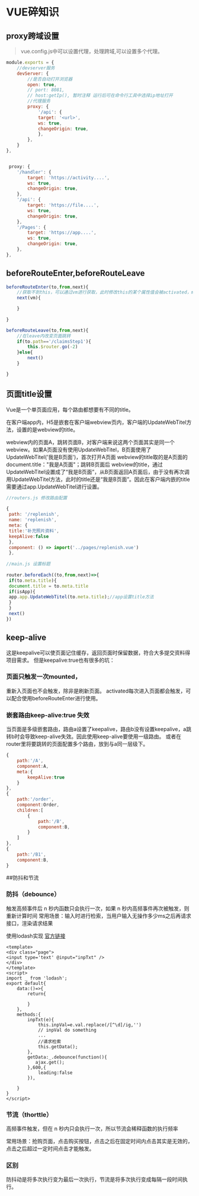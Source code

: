 # VUE碎知识
## proxy跨域设置
> vue.config.js中可以设置代理，处理跨域,可以设置多个代理。
```js
module.exports = {
    //devserver服务
    devServer: {
        //是否自动打开浏览器
        open: true,
        // port: 8081,
        // host:getIp(), 暂时注释 运行后可在命令行工具中选择ip地址打开
        //代理服务
        proxy: {
            '/api': {
            target: '<url>',
            ws: true,
            changeOrigin: true,
            },
        },
    }
},


 proxy: {
    '/handler': {
        target: 'https://activity....',
        ws: true,
        changeOrigin: true,
    },
    '/api': {
        target: 'https://file....',
        ws: true,
        changeOrigin: true,
    },
    '/Pages': {
        target: 'https://app....',
        ws: true,
        changeOrigin: true,
    },
},


```

## beforeRouteEnter,beforeRouteLeave
```js
beforeRouteEnter(to,from,next){
    //获取不到this，可以通过vm进行获取，此时修改this的某个属性值会被activated，mounted内的修改覆盖。
    next(vm){

    }
    
}

beforeRouteLeave(to,from,next){
    //在leave内改变页面跳转
    if(to.path=='/claimsStep1'){
        this.$router.go(-2)
    }else{
        next()
    }

}

```

## 页面title设置  
  
Vue是一个单页面应用，每个路由都想要有不同的title。  
  
在客户端app内，H5是嵌套在客户端webview页内，客户端的UpdateWebTitel方法，设置的是webview的title。  
  
webview内的页面A，跳转页面B，对客户端来说这两个页面其实是同一个webview。如果A页面没有使用UpdateWebTitel，B页面使用了UpdateWebTitel('我是B页面')，首次打开A页面 webview的title取的是A页面的document.title："我是A页面"；跳转B页面后 webview的title，通过UpdateWebTitel设置成了“我是B页面”，从B页面返回A页面后，由于没有再次调用UpdateWebTitel方法，此时的title还是“我是B页面”。因此在客户端内嵌的title需要通过app.UpdateWebTitel进行设置。  
  
```javascript  
//routers.js 修改路由配置  
  
{  
 path: '/replenish',  
 name: 'replenish',  
 meta: {  
 title:'补充照片资料',  
 keepAlive:false  
 },  
 component: () => import('../pages/replenish.vue')  
 },  
  
//main.js 设置标题  
  
router.beforeEach((to,from,next)=>{  
 if(to.meta.title){  
 document.title = to.meta.title  
 if(isApp){  
 app.app.UpdateWebTitel(to.meta.title);//app设置title方法  
 }  
 }  
 next()  
})  
```
## keep-alive
这是keepalive可以使页面记住缓存，返回页面时保留数据，符合大多提交资料得项目需求。
但是keepalive:true也有很多的坑：
### 页面只触发一次mounted，
重新入页面也不会触发，除非是刷新页面。
activated每次进入页面都会触发，可以配合使用beforeRouteEnter进行使用。

### 嵌套路由keep-alive:true 失效
当页面是多级嵌套路由，路由a设置了keepalive，路由b没有设置keepalive，a跳转b时会导致keep-alive失效。因此使用keep-alive要使用一级路由。
或者在router里将要跳转的页面配置多个路由，放到与a同一层级下。
```javascript
{
    path:'/A',
    component:A,
    meta:{
        keepAlive:true
    }
},
{
    path:'/order',
    component:Order,
    children:[
        {
            path:'/B',
            component:B,
        }
    ]
},
{
    path:'/B1',
    component:B,
}

```

##防抖和节流
### 防抖（debounce）
触发高频事件后 n 秒内函数只会执行一次，如果 n 秒内高频事件再次被触发，则重新计算时间
常用场景：输入时进行检索，当用户输入无操作多少ms之后再请求接口，渲染请求结果

使用lodash实现
[官方链接](https://www.lodashjs.com/docs/lodash.debounce)
```vue
<template>
<div class="page">
<input type='text' @input="inpTxt" />
</div>
</template>
<script>
import _ from 'lodash';
export default{
    data:()=>{
        return{

        }
    },
    methods:{
        inpTxt(e){
            this.inpVal=e.val.replace(/[^\d]/ig,'')
            // inpVal do something
            ...
            //请求检索
            this.getData();
        },
        getData:_.debounce(function(){
           ajax.get();
        },600,{
            leading:false
        }),

    }
}
</script>
```

### 节流（thorttle）
高频事件触发，但在 n 秒内只会执行一次，所以节流会稀释函数的执行频率

常用场景：抢购页面，点击购买按钮，点击之后在固定时间内点击其实是无效的，点击之后超过一定时间点击才能触发。

### 区别
防抖动是将多次执行变为最后一次执行，节流是将多次执行变成每隔一段时间执行。
